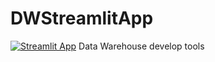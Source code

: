 # DWStreamlitApp
[![Streamlit App](https://static.streamlit.io/badges/streamlit_badge_black_white.svg)](https://share.streamlit.io/[GeneralKexiangen]/[DWStreamlitApp]/[main]/[DataAbstract.py])
Data Warehouse develop tools 
